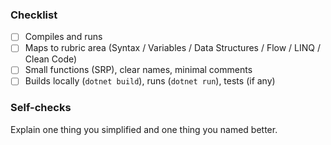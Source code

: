 ### Checklist
- [ ] Compiles and runs
- [ ] Maps to rubric area (Syntax / Variables / Data Structures / Flow / LINQ / Clean Code)
- [ ] Small functions (SRP), clear names, minimal comments
- [ ] Builds locally (`dotnet build`), runs (`dotnet run`), tests (if any)

### Self-checks
Explain one thing you simplified and one thing you named better.
